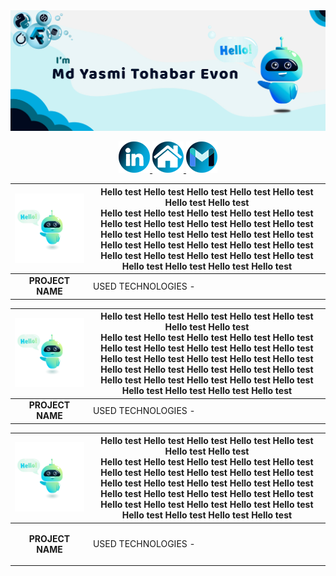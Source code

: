 <!-- MYTE GitHub Poster -->
<div class="github_poster">
    <img src="assets/github_poster.jpg" alt="">
</div>

<!-- Social Links design -->
<p align = "center">
    <a href = "https://www.linkedin.com/in/myte/" target="_blank">
        <img src="assets/linkedin.png" alt = "LinkedIn Icon">
    </a>
    <a href="#" target="_blank">
        <img src="assets/personal_website.png" alt = "Gmail Icon">
    </a>
    <a href="https://mail.google.com/mail/?view=cm&fs=1&to=yasmi.tohabar@gmail.com" target="_blank">
        <img src="assets/gmail.png" alt = "Gmail Icon">
    </a>
</p>

<!-- Selected 3 Projects -->
<!-- FIRST PROJECT:  -->
| <img src="assets/hello_robot.jpg" style="width: 400px;" alt=""> | Hello test Hello test Hello test Hello test Hello test Hello test Hello test <br/>Hello test Hello test Hello test Hello test Hello test Hello test Hello test Hello test Hello test Hello test Hello test Hello test Hello test Hello test Hello test Hello test Hello test Hello test Hello test Hello test Hello test Hello test Hello test Hello test Hello test Hello test Hello test Hello test Hello test |
|-----------------------------------------------------------------|------------------------------------------------------------------------------------------------------------------------------------------------------------------------------------------------------------------------------------------------------------------------------------------------------------------------------------------------------------------------------------------------------------------|
| <center><b>PROJECT NAME</center>                                | USED TECHNOLOGIES - <img src="https://www.vectorlogo.zone/logos/pytorch/pytorch-icon.svg" style="width: 20px;" alt="">                                                                                                                                                                                                                                                                                           |

<!-- SECOND PROJECT:  -->
| <img src="assets/hello_robot.jpg" style="width: 400px;" alt=""> | Hello test Hello test Hello test Hello test Hello test Hello test Hello test <br/>Hello test Hello test Hello test Hello test Hello test Hello test Hello test Hello test Hello test Hello test Hello test Hello test Hello test Hello test Hello test Hello test Hello test Hello test Hello test Hello test Hello test Hello test Hello test Hello test Hello test Hello test Hello test Hello test Hello test |
|-----------------------------------------------------------------|------------------------------------------------------------------------------------------------------------------------------------------------------------------------------------------------------------------------------------------------------------------------------------------------------------------------------------------------------------------------------------------------------------------|
| <center><b>PROJECT NAME</center>                                | USED TECHNOLOGIES - <img src="https://www.vectorlogo.zone/logos/pytorch/pytorch-icon.svg" style="width: 20px;" alt="">                                                                                                                                                                                                                                                                                           |

<!-- THIRD PROJECT:  -->
| <img src="assets/hello_robot.jpg" style="width: 400px;" alt=""> | Hello test Hello test Hello test Hello test Hello test Hello test Hello test <br/>Hello test Hello test Hello test Hello test Hello test Hello test Hello test Hello test Hello test Hello test Hello test Hello test Hello test Hello test Hello test Hello test Hello test Hello test Hello test Hello test Hello test Hello test Hello test Hello test Hello test Hello test Hello test Hello test Hello test |
|-----------------------------------------------------------------|------------------------------------------------------------------------------------------------------------------------------------------------------------------------------------------------------------------------------------------------------------------------------------------------------------------------------------------------------------------------------------------------------------------|
| <p style="text-align: center"><b>PROJECT NAME</center></p>      | USED TECHNOLOGIES - <img src="https://www.vectorlogo.zone/logos/pytorch/pytorch-icon.svg" style="width: 20px;" alt="">                                                                                                                                                                                                                                                                                           |